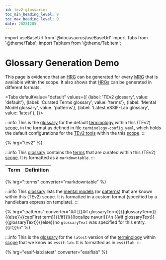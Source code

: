 ```yaml
---
id: tev2-glossaries
toc_min_heading_level: 9
toc_max_heading_level: 9
date: 20231205
---
```


import useBaseUrl from '@docusaurus/useBaseUrl'
import Tabs from '@theme/Tabs';
import TabItem from '@theme/TabItem';

# Glossary Generation Demo

This page is evidence that an [HRG](@) can be generated for every [MRG](@) that is available within the scope. It also shows that [HRGs](@) can be generated in different formats.

<Tabs
  defaultValue="default"
  values={[
    {label: 'TEv2 glossary',             value: 'default'},
    {label: 'Curated Terms glossary',    value: 'terms'},
    {label: 'Mental Model glossary',     value: 'patterns'},
    {label: 'Latest eSSIF-Lab glossary', value: 'latest'},
  ]}>

<TabItem value="default">

:::info
This is the [glossary](@) for the default [terminology](@) within this (TEv2) [scope](@), in the format as defined in file `terminology-config.yaml`, which holds the default configurations for the [TEv2 tools](@) within the this [scope](@).
:::

{% hrg="tev2" %}

</TabItem>

<TabItem value="terms">

:::info
This [glossary](@) contains the [terms](@) that are curated within this (TEv2) [scope](@). It is formatted as a `markdowntable`.
:::

| Term | Definition |
| ---- | ---------- |
{% hrg=":terms" converter="markdowntable" %}

</TabItem>

<TabItem value="patterns">

:::info
This [glossary](@) lists the [mental models](@) (or [patterns](@)) that are known within this (TEv2) scope. It is formatted in a custom format (specified by a handlebars expression template).
:::

{% hrg=":patterns" converter="## [{{#if glossaryTerm}}{{glossaryTerm}}{{else}}{{capFirst term}}{{/if}}]({{localize navurl}})\n
{{#if glossaryText}}{{glossaryText}}{{else}}no `glossaryText` was specified for this entry.{{/if}}\n" %}

</TabItem>

<TabItem value="latest">

:::info
This is the [glossary](@) for the `latest` version of the [terminology](@) within [scope](@) that we know as `essif-lab`. It is formatted as in `essiflab`.
:::

{% hrg="essif-lab:latest" converter="essiflab" %}

</TabItem>

</Tabs>